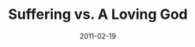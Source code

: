 ---
layout: message
category: message
series: "Heavy-Weights"
title: "Suffering vs. A Loving God"
date: 2011-02-19
audio-description: "We'll wrestle with the question of how God can really be loving when there's so much suffering in the world."
audio: "http://s3.amazonaws.com/crossroadsaudiomessages/heavyweights_02.mp3"
audio-title: "Suffering vs. A Loving God"
audio-duration: "45&#58;13"
program-description: "We'll wrestle with the question of how God can really be loving when there's so much suffering in the world."
program: "http://www.crossroads.net/players/media/hq/02_19-20_11Program.pdf"
program-title: "Suffering vs. A Loving God"
video-description: "We'll wrestle with the question of how God can really be loving when there's so much suffering in the world."
video-title: "Suffering vs. A Loving God"
video: "https://s3.amazonaws.com/crossroadsvideomessages/heavyweights_02.mp4"
video-poster: "https://www.crossroads.net/uploadedfiles/heavyweights_02_still.jpg"
---